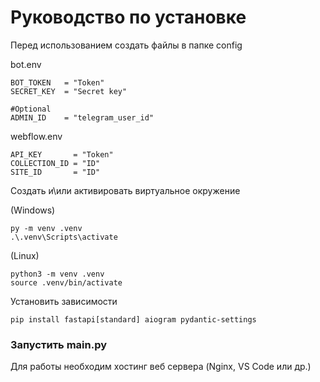 # Руководство по установке
Перед использованием создать файлы в папке config

bot.env
```.env
BOT_TOKEN   = "Token"
SECRET_KEY  = "Secret key"

#Optional 
ADMIN_ID    = "telegram_user_id"
```
webflow.env
```.env
API_KEY       = "Token"
COLLECTION_ID = "ID"
SITE_ID       = "ID"
```

Создать и\или активировать виртуальное окружение

(Windows)
```
py -m venv .venv
.\.venv\Scripts\activate
```
(Linux)
```
python3 -m venv .venv
source .venv/bin/activate
```
Установить зависимости
```commandline
pip install fastapi[standard] aiogram pydantic-settings
```
### Запустить main.py

Для работы необходим хостинг веб сервера (Nginx, VS Code или др.)